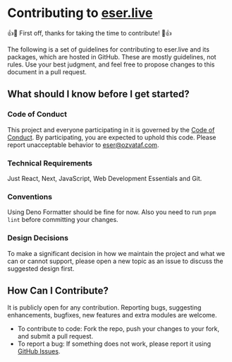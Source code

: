 # Contributing to [eser.live](https://github.com/eser/eser.live)

👍🎉 First off, thanks for taking the time to contribute! 🎉👍

The following is a set of guidelines for contributing to eser.live and its
packages, which are hosted in GitHub. These are mostly guidelines, not rules.
Use your best judgment, and feel free to propose changes to this document in a
pull request.

## What should I know before I get started?

### Code of Conduct

This project and everyone participating in it is governed by the
[Code of Conduct](https://github.com/acikkaynak/policies). By participating, you
are expected to uphold this code. Please report unacceptable behavior to
[eser@ozvataf.com](mailto:eser@ozvataf.com).

### Technical Requirements

Just React, Next, JavaScript, Web Development Essentials and Git.

### Conventions

Using Deno Formatter should be fine for now. Also you need to run `pnpm lint`
before committing your changes.

### Design Decisions

To make a significant decision in how we maintain the project and what we can or
cannot support, please open a new topic as an issue to discuss the suggested
design first.

## How Can I Contribute?

It is publicly open for any contribution. Reporting bugs, suggesting
enhancements, bugfixes, new features and extra modules are welcome.

- To contribute to code: Fork the repo, push your changes to your fork, and
  submit a pull request.
- To report a bug: If something does not work, please report it using
  [GitHub Issues](https://github.com/eser/eser.live/issues).
